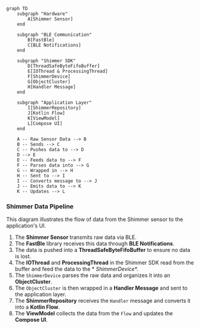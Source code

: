 ```mermaid
graph TD
    subgraph "Hardware"
        A[Shimmer Sensor]
    end

    subgraph "BLE Communication"
        B[FastBle]
        C[BLE Notifications]
    end

    subgraph "Shimmer SDK"
        D[ThreadSafeByteFifoBuffer]
        E[IOThread & ProcessingThread]
        F[ShimmerDevice]
        G[ObjectCluster]
        H[Handler Message]
    end

    subgraph "Application Layer"
        I[ShimmerRepository]
        J[Kotlin Flow]
        K[ViewModel]
        L[Compose UI]
    end

    A -- Raw Sensor Data --> B
    B -- Sends --> C
    C -- Pushes data to --> D
    D --> E
    E -- Feeds data to --> F
    F -- Parses data into --> G
    G -- Wrapped in --> H
    H -- Sent to --> I
    I -- Converts message to --> J
    J -- Emits data to --> K
    K -- Updates --> L
```

### Shimmer Data Pipeline

This diagram illustrates the flow of data from the Shimmer sensor to the application's UI.

1. The **Shimmer Sensor** transmits raw data via BLE.
2. The **FastBle** library receives this data through **BLE Notifications**.
3. The data is pushed into a **ThreadSafeByteFifoBuffer** to ensure no data is lost.
4. The **IOThread** and **ProcessingThread** in the Shimmer SDK read from the buffer and feed the data to the *
   *ShimmerDevice**.
5. The `ShimmerDevice` parses the raw data and organizes it into an **ObjectCluster**.
6. The `ObjectCluster` is then wrapped in a **Handler Message** and sent to the application layer.
7. The **ShimmerRepository** receives the `Handler` message and converts it into a **Kotlin Flow**.
8. The **ViewModel** collects the data from the `Flow` and updates the **Compose UI**.
